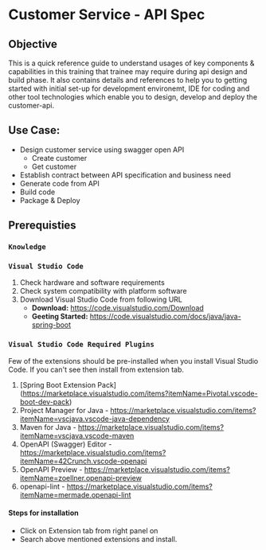 # Customer Service - API Spec

## Objective
This is a quick reference guide to understand usages of key components & capabilities in this training that trainee may require during api design and build phase. It also contains details and references to help you to getting started with initial set-up for development environemt, IDE for coding and other tool technologies which enable you to design, develop and deploy the customer-api.

## Use Case:
* Design customer service using swagger open API
   * Create customer
   * Get customer
* Establish contract between API specification and business need
* Generate code from API
* Build code
* Package & Deploy

## Prerequisties

### `Knowledge` ###



### `Visual Studio Code` ###
1.	Check hardware and software requirements
2.	Check system compatibility with platform software
3.	Download Visual Studio Code from following URL
    * **Download:** https://code.visualstudio.com/Download 
    * **Geeting Started:** https://code.visualstudio.com/docs/java/java-spring-boot
    
### `Visual Studio Code Required Plugins` ###
Few of the extensions should be pre-installed when you install Visual Studio Code. If you can't see then install from extension tab.
1. [Spring Boot Extension Pack] (https://marketplace.visualstudio.com/items?itemName=Pivotal.vscode-boot-dev-pack)
2. Project Manager for Java - https://marketplace.visualstudio.com/items?itemName=vscjava.vscode-java-dependency
3. Maven for Java - https://marketplace.visualstudio.com/items?itemName=vscjava.vscode-maven
4. OpenAPI (Swagger) Editor - https://marketplace.visualstudio.com/items?itemName=42Crunch.vscode-openapi
5. OpenAPI Preview - https://marketplace.visualstudio.com/items?itemName=zoellner.openapi-preview
6. openapi-lint - https://marketplace.visualstudio.com/items?itemName=mermade.openapi-lint

#### Steps for installation
* Click on Extension tab from right panel on 
* Search above mentioned extensions and install.


